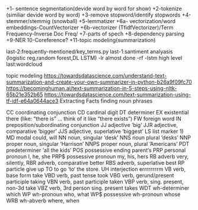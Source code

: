 +1- sentence segmentation(devide word by word for show)
+2-tokenize (similiar devide word by word)
+3-remove stopword/identify stopwords
+4-stemmer/stemmig (snowball)
+5-lemmatizer
+6a- vectorization/word embeddings-CountVectorizer
+6b-vectorizer (TfidfVectorizer)/Term Frequency-Inverse Doc Freq/
+7-parts of spech
+8-dependency parsing
+9-NER
10-Coreference?
+11-topic modeling(summarization)







last-2:frequently-mentioned/key_terms.py
last-1:santiment analyasis (logistic reg,random forest,DL LSTM)
-lr almost done
-rf 
-lstm high level
last:wordcloud

topic modeling https://towardsdatascience.com/understand-text-summarization-and-create-your-own-summarizer-in-python-b26a9f09fc70
https://becominghuman.ai/text-summarization-in-5-steps-using-nltk-65b21e352b65
https://towardsdatascience.com/text-summarization-using-tf-idf-e64a0644ace3
Extracting Facts
finding noun phrases

CC coordinating conjunction
CD cardinal digit
DT determiner
EX existential there (like: “there is” … think of it like “there exists”)
FW foreign word
IN preposition/subordinating conjunction
JJ adjective ‘big’
JJR adjective, comparative ‘bigger’
JJS adjective, superlative ‘biggest’
LS list marker 1)
MD modal could, will
NN noun, singular ‘desk’
NNS noun plural ‘desks’
NNP proper noun, singular ‘Harrison’
NNPS proper noun, plural ‘Americans’
PDT predeterminer ‘all the kids’
POS possessive ending parent‘s
PRP personal pronoun I, he, she
PRP$ possessive pronoun my, his, hers
RB adverb very, silently,
RBR adverb, comparative better
RBS adverb, superlative best
RP particle give up
TO to go ‘to‘ the store.
UH interjection errrrrrrrm
VB verb, base form take
VBD verb, past tense took
VBG verb, gerund/present participle taking
VBN verb, past participle taken
VBP verb, sing. present, non-3d take
VBZ verb, 3rd person sing. present takes
WDT wh-determiner which
WP wh-pronoun who, what
WP$ possessive wh-pronoun whose
WRB wh-abverb where, when